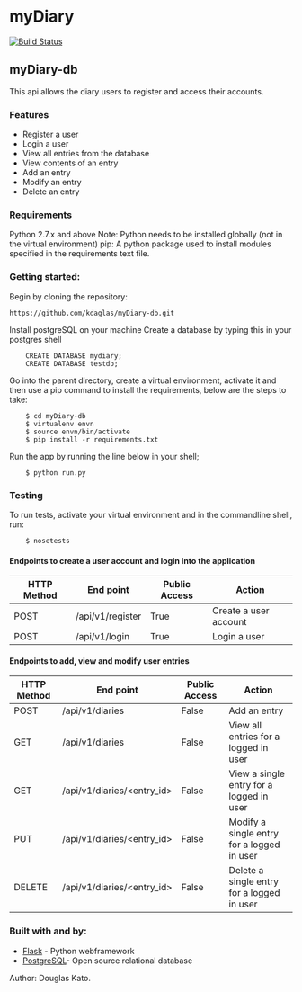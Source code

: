 # myDiary

[![Build Status](https://travis-ci.org/kdaglas/myDiary-db.svg?branch=develop)](https://travis-ci.org/kdaglas/myDiary-db)

## myDiary-db

This api allows the diary users to register and access their accounts.

### Features

- Register a user
- Login a user
- View all entries from the database
- View contents of an entry
- Add an entry
- Modify an entry
- Delete an entry

### Requirements

Python 2.7.x and above
Note: Python needs to be installed globally (not in the virtual environment)
pip: A python package used to install modules specified in the requirements text file.

### Getting started:

Begin by cloning the repository:
```
https://github.com/kdaglas/myDiary-db.git
```
Install postgreSQL on your machine
Create a database by typing this in your postgres shell
```
    CREATE DATABASE mydiary;
    CREATE DATABASE testdb;
```
Go into the parent directory, create a virtual environment, activate it and then use a pip command to install the requirements, below are the steps to take:
```
    $ cd myDiary-db
    $ virtualenv envn
    $ source envn/bin/activate
    $ pip install -r requirements.txt
```
Run the app by running the line below in your shell;
```
    $ python run.py
```

### Testing

To run tests, activate your virtual environment and in the commandline shell, run:
```
    $ nosetests
```
#### Endpoints to create a user account and login into the application
HTTP Method|End point | Public Access|Action
-----------|----------|--------------|------
POST | /api/v1/register | True | Create a user account
POST | /api/v1/login | True | Login a user

#### Endpoints to add, view and modify user entries
HTTP Method|End point | Public Access|Action
-----------|----------|--------------|------
POST | /api/v1/diaries | False | Add an entry
GET | /api/v1/diaries | False | View all entries for a logged in user
GET | /api/v1/diaries/<entry_id> | False | View a single entry for a logged in user
PUT | /api/v1/diaries/<entry_id> | False | Modify a single entry for a logged in user
DELETE | /api/v1/diaries/<entry_id> | False | Delete a single entry for a logged in user

### Built with and by:

- [Flask](https://flask.pocoo.org/) - Python webframework
- [PostgreSQL](https://www.postgresql.org/)- Open source relational database

Author: Douglas Kato.